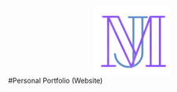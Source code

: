 <div align = "center">
    <img src="mainLogo.png" alt="Personal Port">
</div>
#Personal Portfolio (Website)

